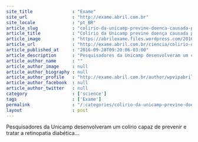 ```yaml
---
site_title               : "Exame"
site_url                 : "http://exame.abril.com.br"
site_locale              : "pt_BR"
article_slug             : "colirio-da-unicamp-previne-doenca-causada-por-diabetes"
article_title            : "Colírio da Unicamp previne doença causada por diabetes"
article_image            : "https://abrilexame.files.wordpress.com/2016/10/size_960_16_9_olhos.jpg?quality=70&strip=all&w=960"
article_url              : "http://exame.abril.com.br/ciencia/colirio-da-unicamp-previne-doenca-causada-por-diabetes/"
article_published_at     : "2016-09-28T09:20:06-03:00"
article_description      : "Pesquisadores da Unicamp desenvolveram um colírio capaz de prevenir e tratar a retinopatia diabética..."
article_author_name      : ""
article_author_image     : null
article_author_biography : null
article_author_profile   : "http://exame.abril.com.br/author/wpvipabril/"
article_author_facebook  : null
article_author_twitter   : null
category                 : ['science']
tags                     : ['Exame']
permalink                : "/:categories/colirio-da-unicamp-previne-doenca-causada-por-diabetes/"
layout                   : post
---
```


Pesquisadores da Unicamp desenvolveram um colírio capaz de prevenir e tratar a retinopatia diabética...
